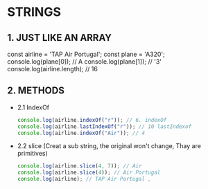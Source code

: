 # STRINGS

## 1. JUST LIKE AN ARRAY

const airline = 'TAP Air Portugal';
const plane = 'A320';
console.log(plane[0]); // A
console.log(plane[1]); // '3'
console.log(airline.length); // 16

## 2. METHODS

- 2.1 IndexOf
  ```javascript
  console.log(airline.indexOf("r")); // 6. indexOf
  console.log(airline.lastIndexOf("r")); // 10 lastIndexof
  console.log(airline.indexOf("Air")); // 4
  ```
- 2.2 slice (Creat a sub string, the original won't change, Thay are primitives)
  ```javascript
  console.log(airline.slice(4, 7)); // Air
  console.log(airline.slice(4)); // Air Portugal
  console.log(airline); // TAP Air Portugal ,
  ```

